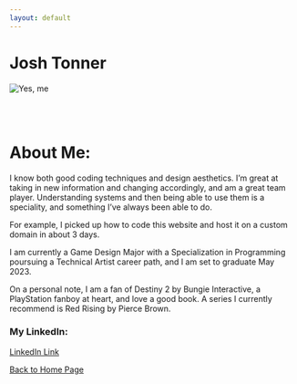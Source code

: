 ```yaml
---
layout: default
---
```

# Josh Tonner

![Yes, me](./assets/images/me.png "Yes that's me, with my sister.")

<br>
<br>

# About Me:

I know both good coding techniques and design aesthetics. I’m great at taking in new information and changing accordingly, and am a great team player. Understanding systems and then being able to use them is a speciality, and something I’ve always been able to do. 
<br>

For example, I picked up how to code this website and host it on a custom domain in about 3 days.
<br>

I am  currently a Game Design Major with a Specialization in Programming poursuing a Technical Artist career path, and I am set to graduate May 2023. 
<br>

On a personal note, I am a fan of Destiny 2 by Bungie Interactive, a PlayStation fanboy at heart, and love a good book. A series I currently recommend is Red Rising by Pierce Brown.
<br>

### My LinkedIn:

[LinkedIn Link](https://www.linkedin.com/in/josh-tonner-a93016208/)
<br>


[Back to Home Page](./)
